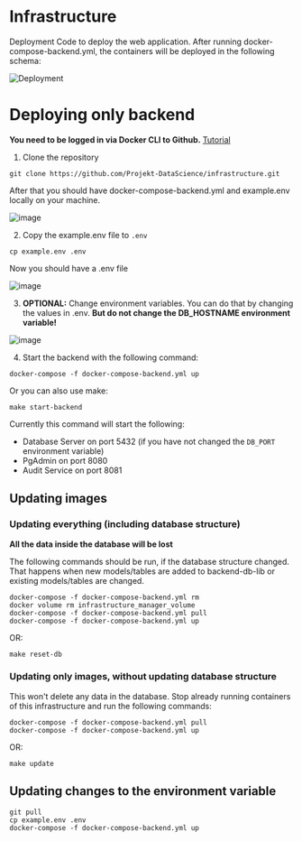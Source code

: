 # Infrastructure

Deployment Code to deploy the web application. After running docker-compose-backend.yml, the containers will be deployed in the following schema:

![Deployment](https://user-images.githubusercontent.com/39222224/210966746-f29147da-bfb3-4b8d-a077-d022bbbda61e.jpg)


# Deploying only backend
**You need to be logged in via Docker CLI to Github.** [Tutorial](https://docs.github.com/en/packages/working-with-a-github-packages-registry/working-with-the-container-registry#authenticating-to-the-container-registry) 

1. Clone the repository

```
git clone https://github.com/Projekt-DataScience/infrastructure.git
```

After that you should have docker-compose-backend.yml and example.env locally on your machine.

![image](https://user-images.githubusercontent.com/39222224/206868733-637b404e-ba4a-4a38-b62b-3fe036bdbebf.png)

2. Copy the example.env file to `.env`

```
cp example.env .env
```

Now you should have a .env file

![image](https://user-images.githubusercontent.com/39222224/206868778-dcb52609-69c0-477c-b4f1-b841ff14362e.png)

3. **OPTIONAL:** Change environment variables. You can do that by changing the values in .env. **But do not change the DB_HOSTNAME environment variable!**

![image](https://user-images.githubusercontent.com/39222224/206868851-8203ca60-21f8-4b78-8964-255bf5434bbc.png)

4. Start the backend with the following command:

```
docker-compose -f docker-compose-backend.yml up
```

Or you can also use make:

```
make start-backend
```

Currently this command will start the following:

- Database Server on port 5432 (if you have not changed the `DB_PORT` environment variable)
- PgAdmin on port 8080
- Audit Service on port 8081

## Updating images

### Updating everything (including database structure)
**All the data inside the database will be lost**

The following commands should be run, if the database structure changed. That happens when new models/tables are added to backend-db-lib or existing models/tables are changed.

```
docker-compose -f docker-compose-backend.yml rm
docker volume rm infrastructure_manager_volume
docker-compose -f docker-compose-backend.yml pull
docker-compose -f docker-compose-backend.yml up
```

OR:

```
make reset-db
```

### Updating only images, without updating database structure
This won't delete any data in the database. Stop already running containers of this infrastructure and run the following commands:

```
docker-compose -f docker-compose-backend.yml pull
docker-compose -f docker-compose-backend.yml up
```

OR:

```
make update
```

## Updating changes to the environment variable

```
git pull
cp example.env .env
docker-compose -f docker-compose-backend.yml up
```
